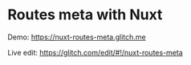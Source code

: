 # Routes meta with Nuxt

Demo: https://nuxt-routes-meta.glitch.me

Live edit: https://glitch.com/edit/#!/nuxt-routes-meta
